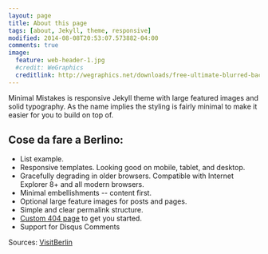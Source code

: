 ```yaml
---
layout: page
title: About this page
tags: [about, Jekyll, theme, responsive]
modified: 2014-08-08T20:53:07.573882-04:00
comments: true
image:
  feature: web-header-1.jpg
  #credit: WeGraphics
  creditlink: http://wegraphics.net/downloads/free-ultimate-blurred-background-pack/
---
```


Minimal Mistakes is responsive Jekyll theme with large featured images and solid typography. As the name implies the styling is fairly minimal to make it easier for you to build on top of.

## Cose da fare a Berlino:

* List example.
* Responsive templates. Looking good on mobile, tablet, and desktop.
* Gracefully degrading in older browsers. Compatible with Internet Explorer 8+ and all modern browsers.
* Minimal embellishments -- content first.
* Optional large feature images for posts and pages.
* Simple and clear permalink structure.
* [Custom 404 page](http://mmistakes.github.io/minimal-mistakes/404.html) to get you started.
* Support for Disqus Comments

Sources: <a markdown="0" href="http://www.visitberlin.de/it/luogo/pfaueninsel-e-schloss-pfaueninsel-isola-dei-pavoni-e-castello-dellisola-dei-pavoni" class="btn">VisitBerlin</a>
